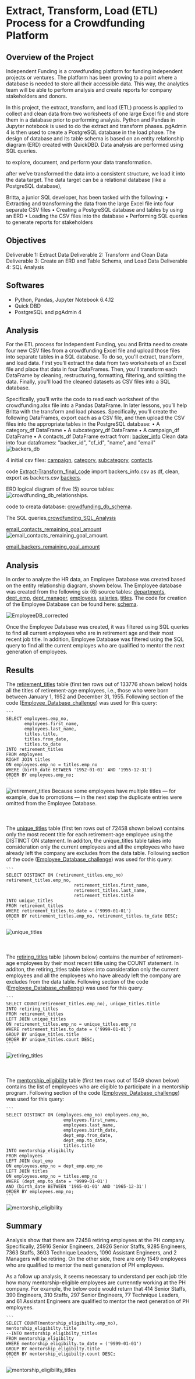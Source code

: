 # Extract, Transform, Load (ETL) Process for a Crowdfunding Platform

## Overview of the Project

Independent Funding is a crowdfunding platform for funding independent projects or ventures. The platform has been growing to a point where a database is needed to 
store all their accessible data. This way, the analytics team will be able to perform analysis and create reports for company stakeholders and donors.

In this project, the extract, transform, and load (ETL) process is applied to collect and clean data from two worksheets of one large Excel file and store them in a database prior to performing analysis. Python and Pandas in Jupyter notebook is used to do the extract and transform phases. pgAdmin 4 is then used to create a PostgreSQL database in the load phase. The design of database and its table schema is based on an entity relationship diagram (ERD) created with QuickDBD. Data analysis are performed using SQL queries.



to explore, document, and perform your data transformation.

after we’ve transformed the data into a consistent structure, we load it into the data target. The data target can be a relational database (like a PostgreSQL database), 

Britta, a junior SQL developer, has been tasked with the following:
•	Extracting and transforming the data from the large Excel file into four separate CSV files
•	Creating a PostgreSQL database and tables by using an ERD
•	Loading the CSV files into the database
•	Performing SQL queries to generate reports for stakeholders



## Objectives
Deliverable 1: Extract Data
Deliverable 2: Transform and Clean Data
Deliverable 3: Create an ERD and Table Schema, and Load Data
Deliverable 4: SQL Analysis

## Softwares
- Python, Pandas, Jupyter Notebook 6.4.12
- Quick DBD
- PostgreSQL and pgAdmin 4

## Analysis
For the ETL process for Independent Funding, you and Britta need to create four new CSV files from a crowdfunding Excel file and upload those files into separate tables in a SQL database. To do so, you'll extract, transform, and load data. First you’ll extract the data from two worksheets of an Excel file and place that data in four DataFrames. Then, you'll transform each DataFrame by cleaning, restructuring, formatting, filtering, and splitting the data. Finally, you'll load the cleaned datasets as CSV files into a SQL database.

Specifically, you’ll write the code to read each worksheet of the crowdfunding.xlsx file into a Pandas DataFrame. In later lessons, you’ll help Britta with the transform and load phases. Specifically, you’ll create the following DataFrames, export each as a CSV file, and then upload the CSV files into the appropriate tables in the PostgreSQL database:
•	A category_df DataFrame
•	A subcategory_df DataFrame
•	A campaign_df DataFrame
•	A contacts_df DataFrame
extract from:
[backer_info](https://github.com/MSF2141/Crowdfunding-ETL/blob/8ec65b637d115879f9eb6e5a6d4c3fcc85ae239d/backer_info.csv)
Clean data into four dataframes:
"backer_id", "cf_id", "name", and "email"
![backers_db](https://github.com/MSF2141/Crowdfunding-ETL/blob/4dca60b30f787b7d5213c6d99bbc3a89ee67ab80/backers_db.png)

4 initial csv files:
[campaign](https://github.com/MSF2141/Crowdfunding-ETL/blob/d4faa810a0f53cd258f4f96daeee256de986c9b2/campaign.csv), [category](https://github.com/MSF2141/Crowdfunding-ETL/blob/c1e0a19e9e59b52f4f0eb64d0a63d0c87187a224/category.csv), [subcategory](https://github.com/MSF2141/Crowdfunding-ETL/blob/6f78874d3079963627df4daac5e9e04a07d8200b/subcategory.csv), [contacts](https://github.com/MSF2141/Crowdfunding-ETL/blob/c723c283a8d544a3d89d40d9cdf36ff552e2dca9/contacts.csv).


code [Extract-Transform_final_code](https://github.com/MSF2141/Crowdfunding-ETL/blob/9dd4fdb27ddd4697dcabb9383d59502ab6c1ae92/Extract-Transform_final_code.ipynb)
import backers_info.csv as df, clean, export as backers.csv [backers](https://github.com/MSF2141/Crowdfunding-ETL/blob/7ff026afa8168ca202a823e14a1dee2d2cfc90f2/backers.csv).

ERD logical diagram of five (5) source tables: 
![crowdfunding_db_relationships](https://github.com/MSF2141/Crowdfunding-ETL/blob/0b0b1743d394b8b3618af14ac533100c28172b78/crowdfunding_db_relationships.png).

code to creata database:
[crowdfunding_db_schema](https://github.com/MSF2141/Crowdfunding-ETL/blob/45084da51926b7ad06b4ad1a559b55eda621e04d/crowdfunding_db_schema.sql).

The SQL queries,[crowdfunding_SQL_Analysis](https://github.com/MSF2141/Crowdfunding-ETL/blob/85ec0a7c9cd5344aa2aae7fe5b1639ca6f8a4cea/crowdfunding_SQL_Analysis.sql)

[email_contacts_remaining_goal_amount](https://github.com/MSF2141/Crowdfunding-ETL/blob/9d8e1673828b738e9f84f4adaeb6accf4b5faa84/email_contacts_remaining_goal_amount.csv)
![email_contacts_remaining_goal_amount](https://github.com/MSF2141/Crowdfunding-ETL/blob/c5f9c71aa80f2e3ecf6a0ffdf287532d74f862c4/email_contacts_remaining_goal_amount.png).


[email_backers_remaining_goal_amount](https://github.com/MSF2141/Crowdfunding-ETL/blob/c213964bd778c9695662dc8d6343899b39abac8b/email_backers_remaining_goal_amount.csv)



## Analysis
In order to analyze the HR data, an Employee Database was created based on the entity relationship diagram, shown below. The Employee database was created from the following six (6) source tables: [departments](https://github.com/MSF2141/Pewlett-Hackard-Analysis./blob/6fd7a0dbeadaab27cd0da36f2696bae390c65024/Data/departments.csv), [dept_emp](https://github.com/MSF2141/Pewlett-Hackard-Analysis./blob/fd31e8af4ec01033a5251bdd40f4213a55006d05/Data/dept_emp.csv), [dept_manager](https://github.com/MSF2141/Pewlett-Hackard-Analysis./blob/715eb31e77e2a2404af35849f5fa4fd0e7fd6769/Data/dept_manager.csv), [employees](https://github.com/MSF2141/Pewlett-Hackard-Analysis./blob/0d0f29f9b7206340b23d879e3dce452120255bb4/Data/employees.csv), [salaries](https://github.com/MSF2141/Pewlett-Hackard-Analysis./blob/bbf490d37780e5fa46727235e5fc4a86f67dd21d/Data/salaries.csv), [titles](https://github.com/MSF2141/Pewlett-Hackard-Analysis./blob/8055755fae4ef01166962f3c0fa0efe4d42d7ede/Data/titles.csv). The code for creation of the Employee Database can be found here:
[schema](https://github.com/MSF2141/Pewlett-Hackard-Analysis./blob/88f39d43b732f025475042ad5b01fd094b01443e/Queries/schema.sql).

![EmployeeDB_corrected](https://github.com/MSF2141/Pewlett-Hackard-Analysis./blob/8fe1f28002145b1d6d31c31df98789ae835ca774/EmployeeDB_corrected.png)

Once the Employee Database was created, it was filtered using SQL queries to find all current employees who are in retirement age and their most recent job title. In addition, Employee Database was filtered using the SQL query to find all the current employes who are qualified to mentor the next generation of employees. 

## Results
The [retirement_titles](https://github.com/MSF2141/Pewlett-Hackard-Analysis./blob/19c1eb13c2efdc16b1b359975aa05fd6bb84ce4f/Data/retirement_titles.csv) table (first ten rows out of 133776 shown below) holds all the titles of retirement-age employees, i.e., those who were born between January 1, 1952 and December 31, 1955. Following section of the code ([Employee_Database_challenge](https://github.com/MSF2141/Pewlett-Hackard-Analysis./blob/eb6c106923eec32f0185da8f0593ece89dbb43c6/Queries/Employee_Database_challenge.sql)) was used for this query:

````
```
SELECT employees.emp_no,
       employees.first_name,
       employees.last_name,
       titles.title,
       titles.from_date,
       titles.to_date
INTO retirement_titles
FROM employees
RIGHT JOIN titles
ON employees.emp_no = titles.emp_no
WHERE (birth_date BETWEEN '1952-01-01' AND '1955-12-31')
ORDER BY employees.emp_no;
```
````

![retirement_titles](https://github.com/MSF2141/Pewlett-Hackard-Analysis./blob/b6b8c0763c37efad72bd4e16bbc0f0f3a0e1f39b/Data/retirement_titles.png)
Because some employees have multiple titles — for example, due to promotions — in the next step the duplicate entries were omitted from the Employee Database. 
<br />
<br />
<br />
<br />
The [unique_titles](https://github.com/MSF2141/Pewlett-Hackard-Analysis./blob/180ea5c039c4c21314f5b68bff2f06445709ba23/Data/unique_titles.csv) table (first ten rows out of 72458 shown below) contains only the most recent title for each retirement-age employee using the DISTINCT ON statement. In additon, the unique_titles table takes into consideration only the current employees and all the employees who have already left the company are excludes from the data table. Following section of the code ([Employee_Database_challenge](https://github.com/MSF2141/Pewlett-Hackard-Analysis./blob/eb6c106923eec32f0185da8f0593ece89dbb43c6/Queries/Employee_Database_challenge.sql)) was used for this query:

````
```
SELECT DISTINCT ON (retirement_titles.emp_no) retirement_titles.emp_no,
					      retirement_titles.first_name,
					      retirement_titles.last_name,
					      retirement_titles.title
INTO unique_titles
FROM retirement_titles
WHERE retirement_titles.to_date = ('9999-01-01')
ORDER BY retirement_titles.emp_no, retirement_titles.to_date DESC;
```
````

![unique_titles](https://github.com/MSF2141/Pewlett-Hackard-Analysis./blob/c61805636c03d2f8d474c9f75ff47ae822a1d5ca/Data/unique_titles.png)
<br />
<br />
<br />
<br />
The [retiring_titles](https://github.com/MSF2141/Pewlett-Hackard-Analysis./blob/667b71b70c010f8b582bccbe269f7a3c8654e115/Data/retiring_titles.csv) table (shown below) contains the number of retirement-age employees by their most recent title using the COUNT statement. In additon, the retiring_titles table takes into consideration only the current employees and all the employees who have already left the company are excludes from the data table. Following section of the code ([Employee_Database_challenge](https://github.com/MSF2141/Pewlett-Hackard-Analysis./blob/eb6c106923eec32f0185da8f0593ece89dbb43c6/Queries/Employee_Database_challenge.sql)) was used for this query: 

````
```
SELECT COUNT(retirement_titles.emp_no), unique_titles.title
INTO retiring_titles
FROM retirement_titles
LEFT JOIN unique_titles
ON retirement_titles.emp_no = unique_titles.emp_no
WHERE retirement_titles.to_date = ('9999-01-01')
GROUP BY unique_titles.title
ORDER BY unique_titles.count DESC;
```
````

![retiring_titles](https://github.com/MSF2141/Pewlett-Hackard-Analysis./blob/41bd283d906456bbdd0256832483ed4945f41d0a/Data/retiring_titles.png)
<br />
<br />
<br />
<br />
The [mentorship_eligibility](https://github.com/MSF2141/Pewlett-Hackard-Analysis./blob/b601dcc4068c422427f04241432a7411532b9523/Data/mentorship_eligibility.csv) table (first ten rows out of 1549 shown below) contains the list of employees who are eligible to participate in a mentorship program. Following section of the code ([Employee_Database_challenge](https://github.com/MSF2141/Pewlett-Hackard-Analysis./blob/eb6c106923eec32f0185da8f0593ece89dbb43c6/Queries/Employee_Database_challenge.sql)) was used for this query: 

````
```
SELECT DISTINCT ON (employees.emp_no) employees.emp_no, 
	   			      employees.first_name,
	   			      employees.last_name,
	   			      employees.birth_date,
	   			      dept_emp.from_date,
	   			      dept_emp.to_date,
	   			      titles.title 
INTO mentorship_eligibilty 
FROM employees
LEFT JOIN dept_emp 
ON employees.emp_no = dept_emp.emp_no
LEFT JOIN titles
ON employees.emp_no = titles.emp_no
WHERE (dept_emp.to_date = '9999-01-01')
AND (birth_date BETWEEN '1965-01-01' AND '1965-12-31')
ORDER BY employees.emp_no;
```
````

![mentorship_eligibility](https://github.com/MSF2141/Pewlett-Hackard-Analysis./blob/d4505a32fc2131887dfc7e04daaa43f78b8a7225/Data/mentorship_eligibility.png)

## Summary
Analysis show that there are 72458 retiring employees at the PH company. Specifically, 25916 Senior Engineers, 24926 Senior Staffs, 9285 Engineers, 7363 Staffs, 3603 Technique Leaders, 1090 Assistant Engineers, and 2 Managers will be retiring. On the other side, there are only 1549 employees who are qualified to mentor the next generation of PH employees. 

As a follow up analysis, it seems necessary to understand per each job title how many mentorship-eligible employees are currenntly working at the PH company. 
For example, the below code would return that 414 Senior Staffs, 390 Engineers, 310 Staffs, 297	Senior Engineers, 77 Technique Leaders, and 61 Assistant Engineers are qualified to mentor the next generation of PH employees. 

````
```
SELECT COUNT(mentorship_eligibilty.emp_no), mentorship_eligibilty.title
--INTO mentorship_eligibilty_titles
FROM mentorship_eligibilty
WHERE mentorship_eligibilty.to_date = ('9999-01-01')
GROUP BY mentorship_eligibilty.title
ORDER BY mentorship_eligibilty.count DESC;
```
````

![mentorship_eligibility_titles](https://github.com/MSF2141/Pewlett-Hackard-Analysis./blob/b46076910fdfff5a54a7185ecd257004b15c4726/Data/mentorship_eligibility_titles.png)
